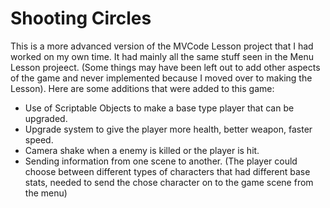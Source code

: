 # Shooting Circles

This is a more advanced version of the MVCode Lesson project that I had worked on my own time. It had mainly all the same stuff seen in the Menu Lesson projeect. (Some things may have been left out to add other aspects of the game and never implemented because I moved over to making the Lesson). Here are some additions that were added to this game:

- Use of Scriptable Objects to make a base type player that can be upgraded.
- Upgrade system to give the player more health, better weapon, faster speed.
- Camera shake when a enemy is killed or the player is hit.
- Sending information from one scene to another. (The player could choose between different types of characters that had different base stats, needed to send the chose character on to the game scene from the menu)
